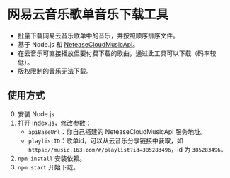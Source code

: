 # 网易云音乐歌单音乐下载工具

- 批量下载网易云音乐歌单中的音乐，并按照顺序排序文件。
- 基于 Node.js 和 [NeteaseCloudMusicApi](https://binaryify.github.io/NeteaseCloudMusicApi)。
- 在云音乐可直接播放但要付费下载的歌曲，通过此工具可以下载（码率较低）。
- 版权限制的音乐无法下载。

## 使用方式

0. 安装 Node.js
1. 打开 [index.js](./index.js)，修改参数：
    - `apiBaseUrl`：你自己搭建的 NeteaseCloudMusicApi 服务地址。
    - `playlistID`：歌单id，可以从云音乐分享链接中获取，如 `https://music.163.com/#/playlist?id=385283496`，id 为 `385283496`。
2. `npm install` 安装依赖。
3. `npm start` 开始下载。

